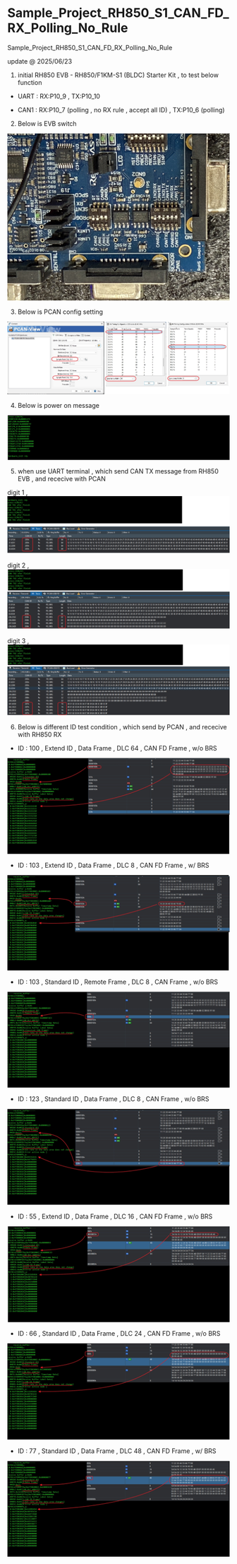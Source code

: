 # Sample_Project_RH850_S1_CAN_FD_RX_Polling_No_Rule
Sample_Project_RH850_S1_CAN_FD_RX_Polling_No_Rule

update @ 2025/06/23

1. initial RH850 EVB - RH850/F1KM-S1 (BLDC) Starter Kit , to test below function 

- UART : RX:P10_9 , TX:P10_10

- CAN1 : RX:P10_7 (polling , no RX rule , accept all ID) , TX:P10_6 (polling)

2. Below is EVB switch

![image](https://github.com/released/Sample_Project_RH850_S1_CAN_FD_RX_Polling_No_Rule/blob/main/EVB_CAN_cfg.jpg)

3. Below is PCAN config setting 

![image](https://github.com/released/Sample_Project_RH850_S1_CAN_FD_RX_Polling_No_Rule/blob/main/PCAN_cfg.jpg)

4. Below is power on message

![image](https://github.com/released/Sample_Project_RH850_S1_CAN_FD_RX_Polling_No_Rule/blob/main/log_MCU_power_on.jpg)

5. when use UART terminal , which send CAN TX message from RH850 EVB , and rececive with PCAN


digit 1 , 
![image](https://github.com/released/Sample_Project_RH850_S1_CAN_FD_RX_Polling_No_Rule/blob/main/log_tx1.jpg)


digit 2 , 
![image](https://github.com/released/Sample_Project_RH850_S1_CAN_FD_RX_Polling_No_Rule/blob/main/log_tx2.jpg)


digit 3 , 
![image](https://github.com/released/Sample_Project_RH850_S1_CAN_FD_RX_Polling_No_Rule/blob/main/log_tx3.jpg)


6. Below is different ID test condition , which send by PCAN , and rececive with RH850 RX


- ID : 100 , Extend ID , Data Frame , DLC 64 , CAN FD Frame , w/o BRS

![image](https://github.com/released/Sample_Project_RH850_S1_CAN_FD_RX_Polling_No_Rule/blob/main/rx_pollig_ID_100.jpg)


- ID : 103 , Extend ID , Data Frame , DLC 8 , CAN FD Frame , w/ BRS

![image](https://github.com/released/Sample_Project_RH850_S1_CAN_FD_RX_Polling_No_Rule/blob/main/rx_pollig_ID_103.jpg)


- ID : 103 , Standard ID , Remote Frame , DLC 8 , CAN Frame , w/o BRS

![image](https://github.com/released/Sample_Project_RH850_S1_CAN_FD_RX_Polling_No_Rule/blob/main/rx_pollig_ID_103_RTR.jpg)


- ID : 123 , Standard ID , Data Frame , DLC 8 , CAN Frame , w/o BRS

![image](https://github.com/released/Sample_Project_RH850_S1_CAN_FD_RX_Polling_No_Rule/blob/main/rx_pollig_ID_123.jpg)


- ID : 55 , Extend ID , Data Frame , DLC 16 , CAN FD Frame , w/o BRS

![image](https://github.com/released/Sample_Project_RH850_S1_CAN_FD_RX_Polling_No_Rule/blob/main/rx_pollig_ID_055.jpg)


- ID : 66 , Standard ID , Data Frame , DLC 24 , CAN FD Frame , w/o BRS

![image](https://github.com/released/Sample_Project_RH850_S1_CAN_FD_RX_Polling_No_Rule/blob/main/rx_pollig_ID_066.jpg)


- ID : 77 , Standard ID , Data Frame , DLC 48 , CAN FD Frame , w/ BRS

![image](https://github.com/released/Sample_Project_RH850_S1_CAN_FD_RX_Polling_No_Rule/blob/main/rx_pollig_ID_077.jpg)

